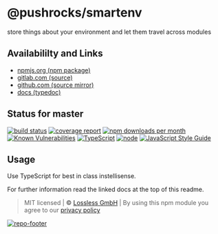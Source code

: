 # @pushrocks/smartenv
store things about your environment and let them travel across modules

## Availabililty and Links
* [npmjs.org (npm package)](https://www.npmjs.com/package/@pushrocks/smartenv)
* [gitlab.com (source)](https://gitlab.com/pushrocks/smartenv)
* [github.com (source mirror)](https://github.com/pushrocks/smartenv)
* [docs (typedoc)](https://pushrocks.gitlab.io/smartenv/)

## Status for master
[![build status](https://gitlab.com/pushrocks/smartenv/badges/master/build.svg)](https://gitlab.com/pushrocks/smartenv/commits/master)
[![coverage report](https://gitlab.com/pushrocks/smartenv/badges/master/coverage.svg)](https://gitlab.com/pushrocks/smartenv/commits/master)
[![npm downloads per month](https://img.shields.io/npm/dm/@pushrocks/smartenv.svg)](https://www.npmjs.com/package/@pushrocks/smartenv)
[![Known Vulnerabilities](https://snyk.io/test/npm/@pushrocks/smartenv/badge.svg)](https://snyk.io/test/npm/@pushrocks/smartenv)
[![TypeScript](https://img.shields.io/badge/TypeScript->=%203.x-blue.svg)](https://nodejs.org/dist/latest-v10.x/docs/api/)
[![node](https://img.shields.io/badge/node->=%2010.x.x-blue.svg)](https://nodejs.org/dist/latest-v10.x/docs/api/)
[![JavaScript Style Guide](https://img.shields.io/badge/code%20style-prettier-ff69b4.svg)](https://prettier.io/)

## Usage

Use TypeScript for best in class instellisense.

For further information read the linked docs at the top of this readme.

> MIT licensed | **&copy;** [Lossless GmbH](https://lossless.gmbh)
| By using this npm module you agree to our [privacy policy](https://lossless.gmbH/privacy.html)

[![repo-footer](https://pushrocks.gitlab.io/assets/repo-footer.svg)](https://maintainedby.lossless.com)

